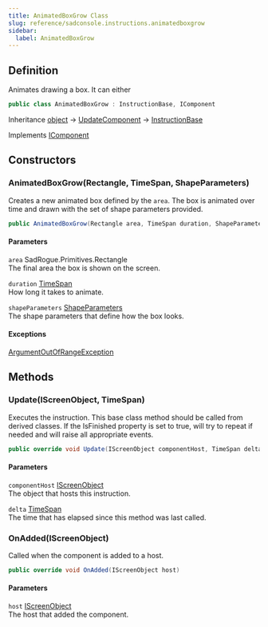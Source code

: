 ```yaml
---
title: AnimatedBoxGrow Class
slug: reference/sadconsole.instructions.animatedboxgrow
sidebar:
  label: AnimatedBoxGrow
---
```

## Definition

Animates drawing a box. It can either

```csharp title="C#"
public class AnimatedBoxGrow : InstructionBase, IComponent
```

Inheritance [object](https://learn.microsoft.com/dotnet/api/system.object/) → [UpdateComponent](../sadconsole.components.updatecomponent/) → [InstructionBase](../sadconsole.instructions.instructionbase/)

Implements [IComponent](../sadconsole.components.icomponent/)

## Constructors

### AnimatedBoxGrow(Rectangle, TimeSpan, ShapeParameters)

Creates a new animated box defined by the `area`. The box is animated over time and drawn with the set of shape parameters provided.

```csharp title="C#"
public AnimatedBoxGrow(Rectangle area, TimeSpan duration, ShapeParameters shapeParameters)
```

#### Parameters

`area` SadRogue.Primitives.Rectangle  
The final area the box is shown on the screen.

`duration` [TimeSpan](https://learn.microsoft.com/dotnet/api/system.timespan/)  
How long it takes to animate.

`shapeParameters` [ShapeParameters](../sadconsole.shapeparameters/)  
The shape parameters that define how the box looks.

#### Exceptions

[ArgumentOutOfRangeException](https://learn.microsoft.com/dotnet/api/system.argumentoutofrangeexception/)  


## Methods

### Update(IScreenObject, TimeSpan)

Executes the instruction. This base class method should be called from derived classes. If the IsFinished property is set to true, will try to repeat if needed and will raise all appropriate events.

```csharp title="C#"
public override void Update(IScreenObject componentHost, TimeSpan delta)
```

#### Parameters

`componentHost` [IScreenObject](../sadconsole.iscreenobject/)  
The object that hosts this instruction.

`delta` [TimeSpan](https://learn.microsoft.com/dotnet/api/system.timespan/)  
The time that has elapsed since this method was last called.


### OnAdded(IScreenObject)

Called when the component is added to a host.

```csharp title="C#"
public override void OnAdded(IScreenObject host)
```

#### Parameters

`host` [IScreenObject](../sadconsole.iscreenobject/)  
The host that added the component.
